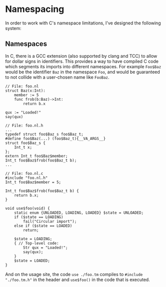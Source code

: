 # Namespacing

In order to work with C's namespace limitations, I've designed the following
system:

## Namespaces

In C, there is a GCC extension (also supported by clang and TCC) to allow for
dollar signs in identifiers. This provides a way to have compiled C code which
segments its imports into different namespaces. For example `Foo$Baz` would be
the identifier `Baz` in the namespace `Foo`, and would be guaranteed to not
collide with a user-chosen name like `FooBaz`.

```
// File: foo.nl
struct Baz(x:Int):
    member := 5
    func frob(b:Baz)->Int:
        return b.x

qux := "Loaded!"
say(qux)

// File: foo.nl.h
...
typedef struct foo$Baz_s foo$Baz_t;
#define foo$Baz(...) (foo$Baz_t){__VA_ARGS__}
struct foo$Baz_s {
    Int_t x;
};
extern Int_t foo$Baz$member;
Int_t foo$Baz$frob(foo$Baz_t b);
...

// File: foo.nl.c
#include "foo.nl.h"
Int_t foo$Baz$member = 5;

Int_t foo$Baz$frob(foo$Baz_t b) {
    return b.x;
}

void use$foo(void) {
    static enum {UNLOADED, LOADING, LOADED} $state = UNLOADED;
    if ($state == LOADING)
        fail("Circular import");
    else if ($state == LOADED)
        return;

    $state = LOADING;
    { // Top-level code:
        Str qux = "Loaded!";
        say(qux);
    }
    $state = LOADED;
}
```

And on the usage site, the code `use ./foo.tm` compiles to `#include
"./foo.tm.h"` in the header and `use$foo()` in the code that is executed.

